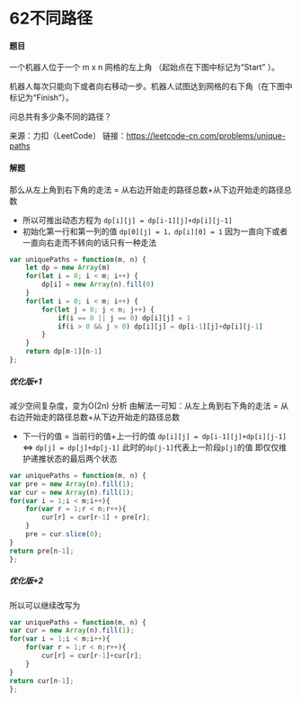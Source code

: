 # 62不同路径

#### 题目

一个机器人位于一个 m x n 网格的左上角 （起始点在下图中标记为“Start” ）。

机器人每次只能向下或者向右移动一步。机器人试图达到网格的右下角（在下图中标记为“Finish”）。

问总共有多少条不同的路径？

来源：力扣（LeetCode）
链接：https://leetcode-cn.com/problems/unique-paths



#### 解题

那么从左上角到右下角的走法 = 从右边开始走的路径总数+从下边开始走的路径总数

+ 所以可推出动态方程为
  `dp[i][j] = dp[i-1][j]+dp[i][j-1]`
+ 初始化第一行和第一列的值
  `dp[0][j] = 1，dp[i][0] = 1`
  因为一直向下或者一直向右走而不转向的话只有一种走法

```js
var uniquePaths = function(m, n) {
    let dp = new Array(m)
    for(let i = 0; i < m; i++) {
        dp[i] = new Array(n).fill(0)
    }
    for(let i = 0; i < m; i++) {
        for(let j = 0; j < n; j++) {
            if(i == 0 || j == 0) dp[i][j] = 1
            if(i > 0 && j > 0) dp[i][j] = dp[i-1][j]+dp[i][j-1]
        }
    }
    return dp[m-1][n-1]
};
```

##### 优化版+1

减少空间复杂度，变为O(2n)
分析
由解法一可知：从左上角到右下角的走法 = 从右边开始走的路径总数+从下边开始走的路径总数

+ 下一行的值 = 当前行的值+上一行的值
  `dp[i][j] = dp[i-1][j]+dp[i][j-1]`  <=>  `dp[j] = dp[j]+dp[j-1]`
  此时的`dp[j-1]`代表上一阶段`p[j]`的值
  即仅仅维护递推状态的最后两个状态

```js
var uniquePaths = function(m, n) {
var pre = new Array(n).fill(1);
var cur = new Array(n).fill(1);
for(var i = 1;i < m;i++){
    for(var r = 1;r < n;r++){
        cur[r] = cur[r-1] + pre[r];
    }
    pre = cur.slice(0);
}
return pre[n-1];
};
```

##### 优化版+2

所以可以继续改写为

```js
var uniquePaths = function(m, n) {
var cur = new Array(n).fill(1);
for(var i = 1;i < m;i++){
    for(var r = 1;r < n;r++){
        cur[r] = cur[r-1]+cur[r];
    }
}
return cur[n-1];
};
```
